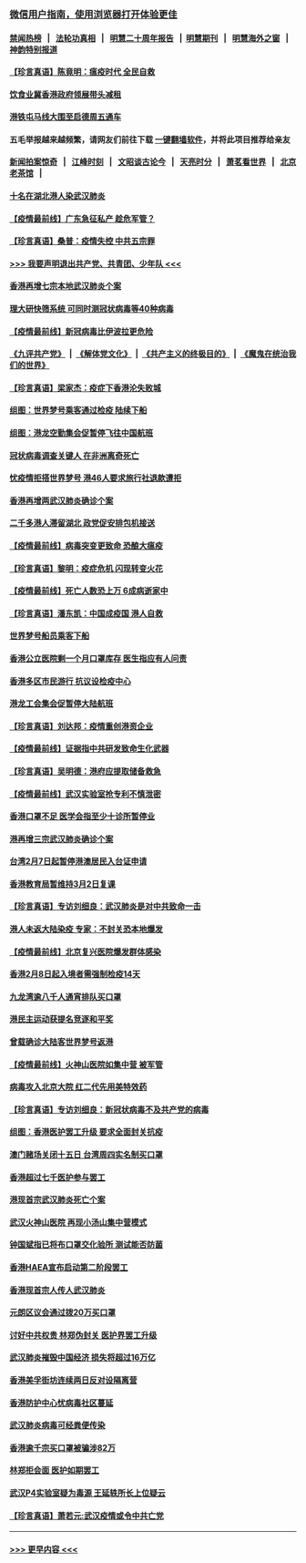 ### [微信用户指南，使用浏览器打开体验更佳](https://github.com/gfw-breaker/banned-news1/blob/master/indexes/wechat-guide.md?t=0)
#### [禁闻热榜](热点新闻.md?t=0)  &nbsp;&nbsp;|&nbsp;&nbsp; [法轮功真相](https://github.com/gfw-breaker/truth/blob/master/README.md?t=0) &nbsp;&nbsp;|&nbsp;&nbsp; [明慧二十周年报告](https://github.com/gfw-breaker/mh-reports/blob/master/README.md?t=0) &nbsp;&nbsp;|&nbsp;&nbsp;[明慧期刊](https://github.com/gfw-breaker/mh-qikan) &nbsp;&nbsp;|&nbsp;&nbsp; [明慧海外之窗](https://github.com/gfw-breaker/mh-news/blob/master/README.md?t=0) &nbsp;&nbsp;|&nbsp;&nbsp; [神韵特别报道](https://github.com/gfw-breaker/mh-news/blob/master/shenyun.md?t=0)
#### [【珍言真语】陈竟明：瘟疫时代 全民自救](../pages/nsc415/n11866765.md?t=02140333) 
#### [饮食业冀香港政府领展带头减租](../pages/nsc415/n11864876.md?t=02140333) 
#### [港铁屯马线大围至启德周五通车](../pages/nsc415/n11864842.md?t=02140333) 
#### 五毛举报越来越频繁，请网友们前往下载 [一键翻墙软件](https://github.com/gfw-breaker/ssr-accounts)，并将此项目推荐给亲友
#### [新闻拍案惊奇](https://github.com/gfw-breaker/banned-news1/blob/master/pages/link4.md) &nbsp;&nbsp;|&nbsp;&nbsp; [江峰时刻](https://github.com/gfw-breaker/banned-news1/blob/master/pages/link4.md) &nbsp;&nbsp;|&nbsp;&nbsp; [文昭谈古论今](https://github.com/gfw-breaker/banned-news1/blob/master/pages/link4.md) &nbsp;&nbsp;|&nbsp;&nbsp; [天亮时分](https://github.com/gfw-breaker/banned-news1/blob/master/pages/link4.md) &nbsp;&nbsp;|&nbsp;&nbsp; [萧茗看世界](https://github.com/gfw-breaker/banned-news1/blob/master/pages/link4.md) &nbsp;&nbsp;|&nbsp;&nbsp; [北京老茶馆](https://github.com/gfw-breaker/banned-news1/blob/master/pages/link4.md) &nbsp;&nbsp;|&nbsp;&nbsp; 
#### [十名在湖北港人染武汉肺炎](../pages/nsc415/n11864807.md?t=02140333) 
#### [【疫情最前线】广东急征私产 趁危军管？](../pages/nsc415/n11864205.md?t=02140333) 
#### [【珍言真语】桑普：疫情失控 中共五宗罪](../pages/nsc415/n11864157.md?t=02140333) 
#### [>>> 我要声明退出共产党、共青团、少年队 <<<](https://github.com/begood0513/goodnews/blob/master/quit/letter.md) 
#### [香港再增七宗本地武汉肺炎个案](../pages/nsc415/n11862405.md?t=02140333) 
#### [理大研快筛系统 可同时测冠状病毒等40种病毒](../pages/nsc415/n11862376.md?t=02140333) 
#### [【疫情最前线】新冠病毒比伊波拉更危险](../pages/nsc415/n11862199.md?t=02140333) 
#### [《九评共产党》](https://github.com/begood0513/9ping.md/blob/master/README.md) &nbsp;|&nbsp; [《解体党文化》](../../../../jtdwh.md/blob/master/README.md)  &nbsp;|&nbsp; [《共产主义的终极目的》](../../../../gczydzjmd.md/blob/master/README.md) &nbsp;|&nbsp; [《魔鬼在统治我们的世界》](../../../../mgztzwmdsj.md/blob/master/README.md) 
#### [【珍言真语】梁家杰：疫症下香港沦失败城](../pages/nsc415/n11861588.md?t=02140333) 
#### [组图：世界梦号乘客通过检疫 陆续下船](../pages/nsc415/n11858302.md?t=02140333) 
#### [组图：港龙空勤集会促暂停飞往中国航班](../pages/nsc415/n11858190.md?t=02140333) 
#### [冠状病毒调查关键人 在非洲离奇死亡](../pages/nsc415/n11859798.md?t=02140333) 
#### [忧疫情拒搭世界梦号 港46人要求旅行社退款遭拒](../pages/nsc415/n11859849.md?t=02140333) 
#### [香港再增两武汉肺炎确诊个案](../pages/nsc415/n11859833.md?t=02140333) 
#### [二千多港人滞留湖北 政党促安排包机接送](../pages/nsc415/n11859831.md?t=02140333) 
#### [【疫情最前线】病毒突变更致命 恐酿大瘟疫](../pages/nsc415/n11859604.md?t=02140333) 
#### [【珍言真语】黎明：疫症危机 闪现转变火花](../pages/nsc415/n11859199.md?t=02140333) 
#### [【疫情最前线】死亡人数恐上万 6成病逝家中](../pages/nsc415/n11856687.md?t=02140333) 
#### [【珍言真语】潘东凯：中国成疫国 港人自救](../pages/nsc415/n11856962.md?t=02140333) 
#### [世界梦号船员乘客下船](../pages/nsc415/n11856883.md?t=02140333) 
#### [香港公立医院剩一个月口罩库存 医生指应有人问责](../pages/nsc415/n11856875.md?t=02140333) 
#### [香港多区市民游行 抗议设检疫中心](../pages/nsc415/n11856866.md?t=02140333) 
#### [港龙工会集会促暂停大陆航班](../pages/nsc415/n11856840.md?t=02140333) 
#### [【珍言真语】刘达邦：疫情重创港资企业](../pages/nsc415/n11854274.md?t=02140333) 
#### [【疫情最前线】证据指中共研发致命生化武器](../pages/nsc415/n11853087.md?t=02140333) 
#### [【珍言真语】吴明德：港府应提取储备救急](../pages/nsc415/n11852734.md?t=02140333) 
#### [【疫情最前线】武汉实验室抢专利不慎泄密](../pages/nsc415/n11850310.md?t=02140333) 
#### [香港口罩不足 医学会指至少十诊所暂停业](../pages/nsc415/n11850301.md?t=02140333) 
#### [港再增三宗武汉肺炎确诊个案](../pages/nsc415/n11850328.md?t=02140333) 
#### [台湾2月7日起暂停港澳居民入台证申请](../pages/nsc415/n11850304.md?t=02140333) 
#### [香港教育局暂维持3月2日复课](../pages/nsc415/n11850260.md?t=02140333) 
#### [【珍言真语】专访刘细良：武汉肺炎是对中共致命一击](../pages/nsc415/n11849934.md?t=02140333) 
#### [港人未返大陆染疫 专家：不封关恐本地爆发](../pages/nsc415/n11848021.md?t=02140333) 
#### [【疫情最前线】北京复兴医院爆发群体感染](../pages/nsc415/n11847626.md?t=02140333) 
#### [香港2月8日起入境者需强制检疫14天](../pages/nsc415/n11847658.md?t=02140333) 
#### [九龙湾逾八千人通宵排队买口罩](../pages/nsc415/n11847647.md?t=02140333) 
#### [港民主运动获提名竞逐和平奖](../pages/nsc415/n11847633.md?t=02140333) 
#### [曾载确诊大陆客世界梦号返港](../pages/nsc415/n11847608.md?t=02140333) 
#### [【疫情最前线】火神山医院如集中营 被军管](../pages/nsc415/n11847524.md?t=02140333) 
#### [病毒攻入北京大院 红二代先用美特效药](../pages/nsc415/n11847427.md?t=02140333) 
#### [【珍言真语】专访刘细良：新冠状病毒不及共产党的病毒](../pages/nsc415/n11847164.md?t=02140333) 
#### [组图：香港医护罢工升级 要求全面封关抗疫](../pages/nsc415/n11844107.md?t=02140333) 
#### [澳门赌场关闭十五日 台湾周四实名制买口罩](../pages/nsc415/n11845083.md?t=02140333) 
#### [香港超过七千医护参与罢工](../pages/nsc415/n11845051.md?t=02140333) 
#### [港现首宗武汉肺炎死亡个案](../pages/nsc415/n11844998.md?t=02140333) 
#### [武汉火神山医院 再现小汤山集中营模式](../pages/nsc415/n11844763.md?t=02140333) 
#### [钟国斌指已将布口罩交化验所 测试能否防菌](../pages/nsc415/n11842783.md?t=02140333) 
#### [香港HAEA宣布启动第二阶段罢工](../pages/nsc415/n11842723.md?t=02140333) 
#### [香港现首宗人传人武汉肺炎](../pages/nsc415/n11842766.md?t=02140333) 
#### [元朗区议会通过拨20万买口罩](../pages/nsc415/n11842754.md?t=02140333) 
#### [讨好中共权贵 林郑伪封关 医护界罢工升级](../pages/nsc415/n11842359.md?t=02140333) 
#### [武汉肺炎摧毁中国经济 损失将超过16万亿](../pages/nsc415/n11839723.md?t=02140333) 
#### [香港美孚街坊连续两日反对设隔离营](../pages/nsc415/n11839962.md?t=02140333) 
#### [香港防护中心忧病毒社区蔓延](../pages/nsc415/n11839933.md?t=02140333) 
#### [武汉肺炎病毒可经粪便传染](../pages/nsc415/n11839939.md?t=02140333) 
#### [香港逾千宗买口罩被骗涉82万](../pages/nsc415/n11839914.md?t=02140333) 
#### [林郑拒会面 医护如期罢工](../pages/nsc415/n11839892.md?t=02140333) 
#### [武汉P4实验室疑为毒源 王延轶所长上位疑云](../pages/nsc415/n11835543.md?t=02140333) 
#### [【珍言真语】萧若元:武汉疫情或令中共亡党](../pages/nsc415/n11829394.md?t=02140333) 

----
#### [ >>> 更早内容 <<< ](../indexes/nsc415-earlier.md)
